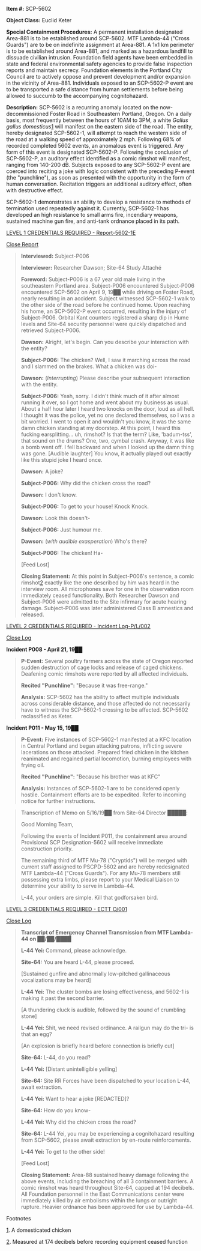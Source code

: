 **Item #:** SCP-5602

**Object Class:** Euclid Keter

**Special Containment Procedures:** A permanent installation designated Area-881 is to be established around SCP-5602. MTF Lambda-44 ("Cross Guards") are to be on indefinite assignment at Area-881. A 1x1 km perimeter is to be established around Area-881, and marked as a hazardous landfill to dissuade civilian intrusion. Foundation field agents have been embedded in state and federal environmental safety agencies to provide false inspection reports and maintain secrecy. Foundation elements in the Portland City Council are to actively oppose and prevent development and/or expansion in the vicinity of Area-881. Individuals exposed to an SCP-5602-P event are to be transported a safe distance from human settlements before being allowed to succumb to the accompanying cognitohazard.

**Description:** SCP-5602 is a recurring anomaly located on the now-decommissioned Foster Road in Southeastern Portland, Oregon. On a daily basis, most frequently between the hours of 10AM to 3PM, a white _Gallus gallus domesticus_[1](javascript:;) will manifest on the eastern side of the road. The entity, hereby designated SCP-5602-1, will attempt to reach the western side of the road at a walking speed of approximately 2 mph. Following 68% of recorded completed 5602 events, an anomalous event is triggered. Any form of this event is designated SCP-5602-P. Following the conclusion of SCP-5602-P, an auditory effect identified as a comic rimshot will manifest, ranging from 140-200 dB. Subjects exposed to any SCP-5602-P event are coerced into reciting a joke with logic consistent with the preceding P-event (the "punchline"), as soon as presented with the opportunity in the form of human conversation. Recitation triggers an additional auditory effect, often with destructive effect.

SCP-5602-1 demonstrates an ability to develop a resistance to methods of termination used repeatedly against it. Currently, SCP-5602-1 has developed an high resistance to small arms fire, incendiary weapons, sustained machine gun fire, and anti-tank ordnance placed in its path.

[LEVEL 1 CREDENTIALS REQUIRED - Report-5602-1E](javascript:;)

[Close Report](javascript:;)

> **Interviewed:** Subject-P006
> 
> **Interviewer:** Researcher Dawson; Site-64 Study Attaché
> 
> **Foreword:** Subject-P006 is a 67 year old male living in the southeastern Portland area. Subject-P006 encountered Subject-P006 encountered SCP-5602 on April 9, 19██ while driving on Foster Road, nearly resulting in an accident. Subject witnessed SCP-5602-1 walk to the other side of the road before he continued home. Upon reaching his home, an SCP-5602-P event occurred, resulting in the injury of Subject-P006. Orbital Kant counters registered a sharp dip in Hume levels and Site-64 security personnel were quickly dispatched and retrieved Subject-P006.
> 
> **<Begin Log>**
> 
> **Dawson:** Alright, let's begin. Can you describe your interaction with the entity?
> 
> **Subject-P006:** The chicken? Well, I saw it marching across the road and I slammed on the brakes. What a chicken was doi-
> 
> **Dawson:** (_Interrupting_) Please describe your subsequent interaction with the entity.
> 
> **Subject-P006:** Yeah, sorry. I didn't think much of it after almost running it over, so I got home and went about my business as usual. About a half hour later I heard two knocks on the door, loud as all hell. I thought it was the police, yet no one declared themselves, so I was a bit worried. I went to open it and wouldn't you know, it was the same damn chicken standing at my doorstep. At this point, I heard this fucking earsplitting… uh, rimshot? Is that the term? Like, 'badum-tss', that sound on the drums? One, two, cymbal crash. Anyway, it was like a bomb went off. I fell backward and when I looked up the damn thing was gone. \[Audible laughter\] You know, it actually played out exactly like this stupid joke I heard once.
> 
> **Dawson:** A joke?
> 
> **Subject-P006:** Why did the chicken cross the road?
> 
> **Dawson:** I don't know.
> 
> **Subject-P006:** To get to your house! Knock Knock.
> 
> **Dawson:** Look this doesn't-
> 
> **Subject-P006:** Just humour me.
> 
> **Dawson:** (_with audible exasperation_) Who's there?
> 
> **Subject-P006:** The chicken! Ha-
> 
> \[Feed Lost\]
> 
> **<End Log>**
> 
> **Closing Statement:** At this point in Subject-P006's sentence, a comic rimshot[2](javascript:;) exactly like the one described by him was heard in the interview room. All microphones save for one in the observation room immediately ceased functionality. Both Researcher Dawson and Subject-P006 were admitted to the Site infirmary for acute hearing damage. Subject-P006 was later administered Class B amnestics and released.

[LEVEL 2 CREDENTIALS REQUIRED - Incident Log-P/L/002](javascript:;)

[Close Log](javascript:;)

**Incident P008 - April 21, 19██**

> **P-Event:** Several poultry farmers across the state of Oregon reported sudden destruction of cage locks and release of caged chickens. Deafening comic rimshots were reported by all affected individuals.
> 
> **Recited "Punchline":** "Because it was free-range."
> 
> **Analysis:** SCP-5602 has the ability to affect multiple individuals across considerable distance, and those affected do not necessarily have to witness the SCP-5602-1 crossing to be affected. SCP-5602 reclassified as Keter.

**Incident P011 - May 15, 19██**

> **P-Event:** Five instances of SCP-5602-1 manifested at a KFC location in Central Portland and began attacking patrons, inflicting severe lacerations on those attacked. Prepared fried chicken in the kitchen reanimated and regained partial locomotion, burning employees with frying oil.
> 
> **Recited "Punchline":** "Because his brother was at KFC"
> 
> **Analysis:** Instances of SCP-5602-1 are to be considered openly hostile. Containment efforts are to be expedited. Refer to incoming notice for further instructions.

> Transcription of Memo on 5/16/19██ from Site-64 Director █████:
> 
> Good Morning Team,
> 
> Following the events of Incident P011, the containment area around Provisional SCP Designation-5602 will receive immediate construction priority.
> 
> The remaining third of MTF Mu-78 ("Cryptids") will be merged with current staff assigned to PSCPD-5602 and are hereby redesignated MTF Lambda-44 ("Cross Guards"). For any Mu-78 members still possessing extra limbs, please report to your Medical Liaison to determine your ability to serve in Lambda-44.
> 
> L-44, your orders are simple. Kill that godforsaken bird.

[LEVEL 3 CREDENTIALS REQUIRED - ECTT O/001](javascript:;)

[Close Log](javascript:;)

> **Transcript of Emergency Channel Transmission from MTF Lambda-44 on ██/██/████**
> 
> **<Begin Transcript>**
> 
> **L-44 Yei:** Command, please acknowledge.
> 
> **Site-64:** You are heard L-44, please proceed.
> 
> \[Sustained gunfire and abnormally low-pitched gallinaceous vocalizations may be heard\]
> 
> **L-44 Yei:** The cluster bombs are losing effectiveness, and 5602-1 is making it past the second barrier.
> 
> \[A thundering cluck is audible, followed by the sound of crumbling stone\]
> 
> **L-44 Yei:** Shit, we need revised ordinance. A railgun may do the tri- is that an egg?
> 
> \[An explosion is briefly heard before connection is briefly cut\]
> 
> **Site-64:** L-44, do you read?
> 
> **L-44 Yei:** \[Distant unintelligible yelling\]
> 
> **Site-64:** Site RR Forces have been dispatched to your location L-44, await extraction.
> 
> **L-44 Yei:** Want to hear a joke \[REDACTED\]?
> 
> **Site-64:** How do you know-
> 
> **L-44 Yei:** Why did the chicken cross the road?
> 
> **Site-64:** L-44 Yei, you may be experiencing a cognitohazard resulting from SCP-5602, please await extraction by en-route reinforcements.
> 
> **L-44 Yei:** To get to the other side!
> 
> \[Feed Lost\]
> 
> **<End Transcript>**
> 
> **Closing Statement:** Area-88 sustained heavy damage following the above events, including the breaching of all 3 containment barriers. A comic rimshot was heard throughout Site-64, capped at 194 decibels. All Foundation personnel in the East Communications center were immediately killed by air embolisms within the lungs or outright rupture. Heavier ordnance has been approved for use by Lambda-44.

Footnotes

[1](javascript:;). A domesticated chicken

[2](javascript:;). Measured at 174 decibels before recording equipment ceased function